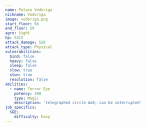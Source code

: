 ```yaml
---
name: Palace Vodoriga
nickname: Vodoriga
image: vodoriga.png
start_floor: 56
end_floor: 59
agro: Sight
hp: 5312
attack_damage: 528
attack_type: Physical
vulnerabilities:
  bind: false
  heavy: false
  sleep: false
  slow: true
  stun: true
  resolution: false
abilities:
  - name: Terror Eye
    potency: 300
    type: Magic
    description: 'telegraphed circle AoE; can be interrupted'
job_specifics:
  SGE:
    difficulty: Easy
---
```

